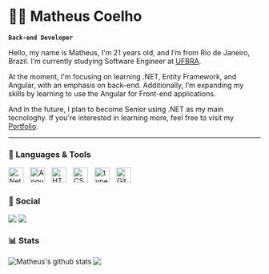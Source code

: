 # 👨‍💻 Matheus Coelho

**`Back-end Developer`**

Hello, my name is Matheus, I'm 21 years old, and I’m from Rio de Janeiro, Brazil. I’m currently studying Software Engineer at [UFBRA](https://www.ufbra.com.br/).

At the moment, I'm focusing on learning .NET, Entity Framework, and Angular, with an emphasis on back-end. Additionally, I’m expanding my skills by learning to use the Angular for Front-end applications.

And in the future, I plan to become Senior using .NET as my main tecnologhy. If you're interested in learning more, feel free to visit my [Portfolio](https://devmathcoelho.github.io/Portfolio/).

---

### 🤖 Languages & Tools

<img 
    align="left" 
    alt=".Net"
    title=".Net" 
    width="30px" 
    style="padding-right: 10px;" 
    src="https://cdn.jsdelivr.net/gh/devicons/devicon@latest/icons/dot-net/dot-net-plain-wordmark.svg" 
/>
<img 
    align="left" 
    alt="Angular"
    title="Angular" 
    width="30px" 
    style="padding-right: 10px;" 
    src="https://cdn.jsdelivr.net/gh/devicons/devicon@latest/icons/angularjs/angularjs-original.svg" 
/>

<img 
    align="left" 
    alt="HTML"
    title="HTML" 
    width="30px" 
    style="padding-right: 10px;" 
    src="https://cdn.jsdelivr.net/gh/devicons/devicon@latest/icons/html5/html5-original.svg" 
/>

<img 
    align="left" 
    alt="CSS"
    title="CSS" 
    width="30px" 
    style="padding-right: 10px;" 
    src="https://cdn.jsdelivr.net/gh/devicons/devicon@latest/icons/css3/css3-original.svg" 
/>

<img 
    align="left" 
    alt="typescript"
    title="typescript" 
    width="30px" 
    style="padding-right: 10px;" 
    src="https://cdn.jsdelivr.net/gh/devicons/devicon@latest/icons/typescript/typescript-original.svg" 
/>

<img 
    align="left" 
    alt="Git" 
    title="Git"
    width="30px" 
    style="padding-right: 10px;" 
    src="https://cdn.jsdelivr.net/gh/devicons/devicon@latest/icons/git/git-original.svg" 
/>

<br>
<br>


### 👥 Social

 <a href="https://www.linkedin.com/in/matheuscoelho46/" target="_blank"><img src="https://img.shields.io/badge/LinkedIn-0077B5?style=for-the-badge&logo=linkedin&logoColor=white" target="_blank"></a>
 <a href = "mailto:mcoelho009@gmail.com"><img src="https://img.shields.io/badge/-Gmail-%23333?style=for-the-badge&logo=gmail&logoColor=white" target="_blank"></a>
  
</div>

</div>

### 📊 Stats

<img align="left"  src="https://github-readme-stats.vercel.app/api?username=devmathcoelho&show_icons=true&theme=dark&hide_border=true" alt="Matheus's github stats"/>
<img src="https://github-readme-stats.vercel.app/api/top-langs/?username=devmathcoelho&layout=compact&theme=dark&hide_border=true"/>
